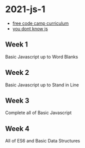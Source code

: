 # 2021-js-1

- [free code camp curriculum](https://www.freecodecamp.org/learn/javascript-algorithms-and-data-structures/)
- [you dont know js](https://github.com/getify/You-Dont-Know-JS)

## Week 1
Basic Javascript up to Word Blanks

## Week 2
Basic Javascript up to Stand in Line

## Week 3
Complete all of Basic Javascript

## Week 4
All of ES6 and Basic Data Structures